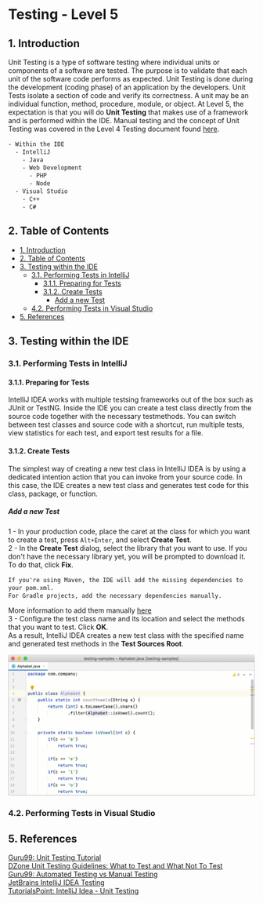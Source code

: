 # Testing - Level 5 <!-- omit in toc -->

## 1. Introduction

Unit Testing is a type of software testing where individual units or components of a software are tested. The purpose is to validate that each unit of the software code performs as expected. Unit Testing is done during the development (coding phase) of an application by the developers. Unit Tests isolate a section of code and verify its correctness. A unit may be an individual function, method, procedure, module, or object. At Level 5, the expectation is that you will do **Unit Testing** that makes use of a framework and is performed within the IDE. Manual testing and the concept of Unit Testing was covered in the Level 4 Testing document found [here](../level-4/level4-testing.md).

    - Within the IDE
      - IntelliJ
        - Java
        - Web Development
          - PHP
          - Node  
      - Visual Studio
        - C++
        - C#

## 2. Table of Contents

- [1. Introduction](#1-introduction)
- [2. Table of Contents](#2-table-of-contents)
- [3. Testing within the IDE](#3-testing-within-the-ide)
  - [3.1. Performing Tests in IntelliJ](#31-performing-tests-in-intellij)
    - [3.1.1. Preparing for Tests](#311-preparing-for-tests)
    - [3.1.2. Create Tests](#312-create-tests)
      - [Add a new Test](#add-a-new-test)
  - [4.2. Performing Tests in Visual Studio](#42-performing-tests-in-visual-studio)
- [5. References](#5-references)
  
## 3. Testing within the IDE

### 3.1. Performing Tests in IntelliJ

#### 3.1.1. Preparing for Tests

IntelliJ IDEA works with multiple testsing frameworks out of the box such as JUnit or TestNG. Inside the IDE you can create a test class directly from the source code together with the necessary testmethods. You can switch between test classes and source code with a shortcut, run multiple tests, view statistics for each test, and export test results for a file.

#### 3.1.2. Create Tests

The simplest way of creating a new test class in IntelliJ IDEA is by using a dedicated intention action that you can invoke from your source code. In this case, the IDE creates a new test class and generates test code for this class, package, or function.

##### Add a new Test

1 - In your production code, place the caret at the class for which you want to create a test, press `Alt+Enter`, and select **Create Test**.  
2 - In the **Create Test** dialog, select the library that you want to use. If you don't have the necessary library yet, you will be prompted to download it. To do that, click **Fix**.  

```
If you're using Maven, the IDE will add the missing dependencies to your pom.xml.  
For Gradle projects, add the necessary dependencies manually.
```

More information to add them manually [here](https://www.jetbrains.com/help/idea/testing.html#add-testing-libraries)  
3 - Configure the test class name and its location and select the methods that you want to test. Click **OK**.  
As a result, IntelliJ IDEA creates a new test class with the specified name and generated test methods in the **Test Sources Root**.

![Test class](../testing-gifs/create-intellij-gif.gif)

### 4.2. Performing Tests in Visual Studio

## 5. References

[Guru99: Unit Testing Tutorial](https://www.guru99.com/unit-testing-guide.html)  
[DZone Unit Testing Guidelines: What to Test and What Not To Test](https://dzone.com/articles/unit-testing-guidelines-what-to-test-and-what-not)  
[Guru99: Automated Testing vs Manual Testing](https://www.guru99.com/difference-automated-vs-manual-testing.html)  
[JetBrains IntelliJ IDEA Testing](https://www.jetbrains.com/help/idea/testing.html)  
[TutorialsPoint: IntelliJ Idea - Unit Testing](https://www.tutorialspoint.com/intellij_idea/intellij_idea_unit_testing.htm)  
